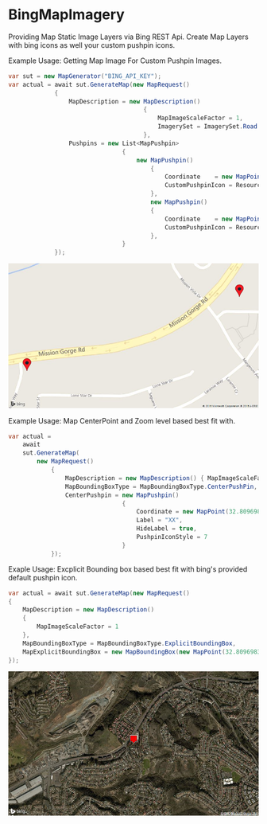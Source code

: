 # BingMapImagery

Providing Map Static Image Layers via Bing REST Api. Create Map Layers with bing icons as well your custom pushpin icons.

Example Usage: Getting Map Image For Custom Pushpin Images.
```cs
var sut = new MapGenerator("BING_API_KEY");
var actual = await sut.GenerateMap(new MapRequest()
             {
                 MapDescription = new MapDescription()
                                      {
                                          MapImageScaleFactor = 1,
                                          ImagerySet = ImagerySet.Road
                                      },
                 Pushpins = new List<MapPushpin>
                                {
                                    new MapPushpin()
                                        {
                                            Coordinate    = new MapPoint(32.8096983m, -117.0667287m),
                                            CustomPushpinIcon = Resources.map_pin
                                        },
                                        new MapPushpin()
                                        {
                                            Coordinate    = new MapPoint(32.8074630m, -117.0743790m),
                                            CustomPushpinIcon = Resources.map_pin
                                        },
                                }
             });
```
![alt tag](https://raw.githubusercontent.com/suneth01/BingMapImagery/master/SampleImages/Example_1.Png)

Example Usage: Map CenterPoint and Zoom level based best fit with.
```cs
var actual =
    await
    sut.GenerateMap(
        new MapRequest()
            {
                MapDescription = new MapDescription() { MapImageScaleFactor = 1, ZoomLevel = 15, ImagerySet = ImagerySet.Aerial },
                MapBoundingBoxType = MapBoundingBoxType.CenterPushPin,
                CenterPushpin = new MapPushpin()
                                {
                                    Coordinate = new MapPoint(32.8096983m, -117.0667287m),
                                    Label = "XX",
                                    HideLabel = true,
                                    PushpinIconStyle = 7
                                }                                    
            });
```

                        
Exaple Usage:  Excplicit Bounding box based best fit with bing's provided default pushpin icon.
```cs
var actual = await sut.GenerateMap(new MapRequest()
{
    MapDescription = new MapDescription()
    {
        MapImageScaleFactor = 1                    
    },
    MapBoundingBoxType = MapBoundingBoxType.ExplicitBoundingBox,
    MapExplicitBoundingBox = new MapBoundingBox(new MapPoint(32.8096983m, -117.0667287m), new MapPoint(32.8074630m, -117.0743790m))
});
```            
![alt tag](https://raw.githubusercontent.com/suneth01/BingMapImagery/master/SampleImages/Example_2.Png)
